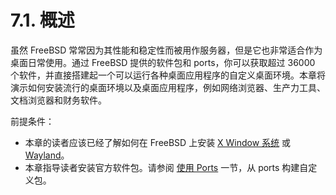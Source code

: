 # 7.1. 概述

虽然 FreeBSD 常常因为其性能和稳定性而被用作服务器，但是它也非常适合作为桌面日常使用。通过 FreeBSD 提供的软件包和 ports，你可以获取超过 36000 个软件，并直接搭建起一个可以运行各种桌面应用程序的自定义桌面环境。本章将演示如何安装流行的桌面环境以及桌面应用程序，例如网络浏览器、生产力工具、文档浏览器和财务软件。

前提条件：

- 本章的读者应该已经了解如何在 FreeBSD 上安装 [X Window 系统](https://docs.freebsd.org/en/books/handbook/book/#x11) 或 [Wayland](https://docs.freebsd.org/en/books/handbook/book/#wayland)。
- 本章指导读者安装官方软件包。请参阅 [使用 Ports](https://docs.freebsd.org/en/books/handbook/book/#ports-using) 一节，从 ports 构建自定义包。
